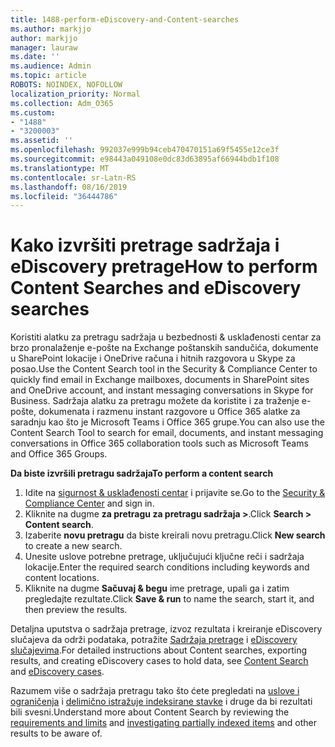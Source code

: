 ```yaml
---
title: 1488-perform-eDiscovery-and-Content-searches
ms.author: markjjo
author: markjjo
manager: lauraw
ms.date: ''
ms.audience: Admin
ms.topic: article
ROBOTS: NOINDEX, NOFOLLOW
localization_priority: Normal
ms.collection: Adm_O365
ms.custom:
- "1488"
- "3200003"
ms.assetid: ''
ms.openlocfilehash: 992037e999b94ceb470470151a69f5455e12ce3f
ms.sourcegitcommit: e98443a049108e0dc83d63895af66944bdb1f108
ms.translationtype: MT
ms.contentlocale: sr-Latn-RS
ms.lasthandoff: 08/16/2019
ms.locfileid: "36444786"
---
```

# <a name="how-to-perform-content-searches-and-ediscovery-searches"></a><span data-ttu-id="3d3a4-102">Kako izvršiti pretrage sadržaja i eDiscovery pretrage</span><span class="sxs-lookup"><span data-stu-id="3d3a4-102">How to perform Content Searches and eDiscovery searches</span></span>

<span data-ttu-id="3d3a4-103">Koristiti alatku za pretragu sadržaja u bezbednosti & usklađenosti centar za brzo pronalaženje e-pošte na Exchange poštanskih sandučića, dokumente u SharePoint lokacije i OneDrive računa i hitnih razgovora u Skype za posao.</span><span class="sxs-lookup"><span data-stu-id="3d3a4-103">Use the Content Search tool in the Security & Compliance Center to quickly find email in Exchange mailboxes, documents in SharePoint sites and OneDrive account, and instant messaging conversations in Skype for Business.</span></span> <span data-ttu-id="3d3a4-104">Sadržaja alatku za pretragu možete da koristite i za traženje e-pošte, dokumenata i razmenu instant razgovore u Office 365 alatke za saradnju kao što je Microsoft Teams i Office 365 grupe.</span><span class="sxs-lookup"><span data-stu-id="3d3a4-104">You can also use the Content Search Tool to search for email, documents, and instant messaging conversations in Office 365 collaboration tools such as Microsoft Teams and Office 365 Groups.</span></span>

<span data-ttu-id="3d3a4-105">**Da biste izvršili pretragu sadržaja**</span><span class="sxs-lookup"><span data-stu-id="3d3a4-105">**To perform a content search**</span></span>

1. <span data-ttu-id="3d3a4-106">Idite na [sigurnost & usklađenosti centar](https://protection.office.com) i prijavite se.</span><span class="sxs-lookup"><span data-stu-id="3d3a4-106">Go to the [Security & Compliance Center](https://protection.office.com) and sign in.</span></span>
2. <span data-ttu-id="3d3a4-107">Kliknite na dugme **za pretragu za pretragu sadržaja >**.</span><span class="sxs-lookup"><span data-stu-id="3d3a4-107">Click **Search > Content search**.</span></span>
3. <span data-ttu-id="3d3a4-108">Izaberite **novu pretragu** da biste kreirali novu pretragu.</span><span class="sxs-lookup"><span data-stu-id="3d3a4-108">Click **New search** to create a new search.</span></span>
4. <span data-ttu-id="3d3a4-109">Unesite uslove potrebne pretrage, uključujući ključne reči i sadržaja lokacije.</span><span class="sxs-lookup"><span data-stu-id="3d3a4-109">Enter the required search conditions including keywords and content locations.</span></span>  
5. <span data-ttu-id="3d3a4-110">Kliknite na dugme **Sačuvaj & begu** ime pretrage, upali ga i zatim pregledajte rezultate.</span><span class="sxs-lookup"><span data-stu-id="3d3a4-110">Click **Save & run** to name the search, start it, and then preview the results.</span></span>

<span data-ttu-id="3d3a4-111">Detaljna uputstva o sadržaja pretrage, izvoz rezultata i kreiranje eDiscovery slučajeva da održi podataka, potražite [Sadržaja pretrage](https://docs.microsoft.com/en-us/office365/securitycompliance/content-search) i [eDiscovery slučajevima](https://docs.microsoft.com/en-us/office365/securitycompliance/ediscovery-cases).</span><span class="sxs-lookup"><span data-stu-id="3d3a4-111">For detailed instructions about Content searches, exporting results, and creating eDiscovery cases to hold data, see [Content Search](https://docs.microsoft.com/en-us/office365/securitycompliance/content-search) and [eDiscovery cases](https://docs.microsoft.com/en-us/office365/securitycompliance/ediscovery-cases).</span></span>

<span data-ttu-id="3d3a4-112">Razumem više o sadržaja pretragu tako što ćete pregledati na [uslove i ograničenja](https://docs.microsoft.com/en-us/office365/securitycompliance/limits-for-content-search) i [delimično istražuje indeksirane stavke](https://docs.microsoft.com/en-us/office365/securitycompliance/investigating-partially-indexed-items-in-ediscovery) i druge da bi rezultati bili svesni.</span><span class="sxs-lookup"><span data-stu-id="3d3a4-112">Understand more about Content Search by reviewing the [requirements and limits](https://docs.microsoft.com/en-us/office365/securitycompliance/limits-for-content-search) and  [investigating partially indexed items](https://docs.microsoft.com/en-us/office365/securitycompliance/investigating-partially-indexed-items-in-ediscovery) and other results to be aware of.</span></span>
